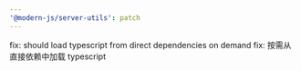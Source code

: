 ```yaml
---
'@modern-js/server-utils': patch
---
```


fix: should load typescript from direct dependencies on demand
fix: 按需从直接依赖中加载 typescript
